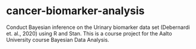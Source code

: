 # cancer-biomarker-analysis
Conduct Bayesian inference on the Urinary biomarker data set (Debernardi et. al., 2020) using R and Stan. This is a course project for the Aalto University course Bayesian Data Analysis.
